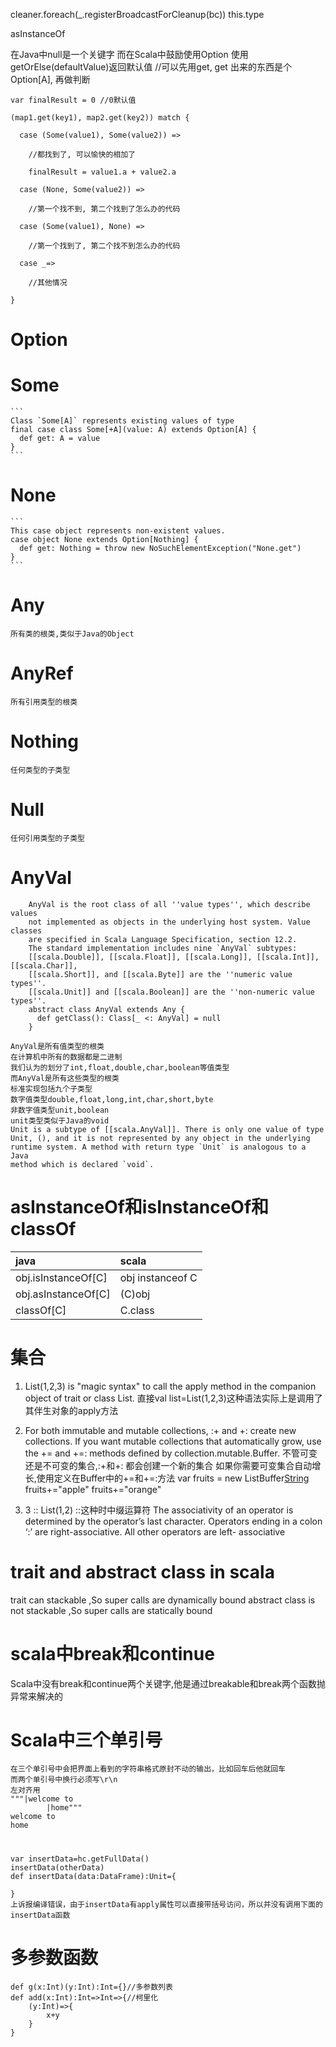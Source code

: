 cleaner.foreach(_.registerBroadcastForCleanup(bc))
this.type

asInstanceOf


在Java中null是一个关键字
而在Scala中鼓励使用Option
使用getOrElse(defaultValue)返回默认值
//可以先用get, get 出来的东西是个 Option[A], 再做判断
```
var finalResult = 0 //0默认值

(map1.get(key1), map2.get(key2)) match {

  case (Some(value1), Some(value2)) =>

    //都找到了, 可以愉快的相加了

    finalResult = value1.a + value2.a

  case (None, Some(value2)) =>

    //第一个找不到, 第二个找到了怎么办的代码

  case (Some(value1), None) =>

    //第一个找到了, 第二个找不到怎么办的代码

  case _=>

    //其他情况

}
```
# Option
# Some    
    ```
    Class `Some[A]` represents existing values of type
    final case class Some[+A](value: A) extends Option[A] {
      def get: A = value
    }
    ```
# None
    ```
    This case object represents non-existent values.
    case object None extends Option[Nothing] {
      def get: Nothing = throw new NoSuchElementException("None.get")
    }
    ```
# Any
    所有类的根类,类似于Java的Object
# AnyRef
    所有引用类型的根类
# Nothing
    任何类型的子类型
# Null
    任何引用类型的子类型
# AnyVal
```
    AnyVal is the root class of all ''value types'', which describe values
    not implemented as objects in the underlying host system. Value classes
    are specified in Scala Language Specification, section 12.2.
    The standard implementation includes nine `AnyVal` subtypes:
    [[scala.Double]], [[scala.Float]], [[scala.Long]], [[scala.Int]], [[scala.Char]],
    [[scala.Short]], and [[scala.Byte]] are the ''numeric value types''.
    [[scala.Unit]] and [[scala.Boolean]] are the ''non-numeric value types''.
    abstract class AnyVal extends Any {
      def getClass(): Class[_ <: AnyVal] = null
    }
```
    AnyVal是所有值类型的根类
    在计算机中所有的数据都是二进制
    我们认为的划分了int,float,double,char,boolean等值类型
    而AnyVal是所有这些类型的根类
    标准实现包括九个子类型
    数字值类型double,float,long,int,char,short,byte
    非数字值类型unit,boolean
    unit类型类似于Java的void
    Unit is a subtype of [[scala.AnyVal]]. There is only one value of type
    Unit, (), and it is not represented by any object in the underlying
    runtime system. A method with return type `Unit` is analogous to a Java
    method which is declared `void`.
# asInstanceOf和isInstanceOf和classOf
| java | scala |
| :---- | :--- |
| obj.isInstanceOf[C] | obj instanceof C |
| obj.asInstanceOf[C] | (C)obj |
| classOf[C] | C.class |

# 集合
1. List(1,2,3) is "magic syntax" to call the apply method in the companion object of 
trait or class List.
直接val list=List(1,2,3)这种语法实际上是调用了其伴生对象的apply方法
2. For both immutable and mutable collections, :+ and +: create new collections. 
If you want mutable collections that automatically grow, use the += and +=: methods 
defined by collection.mutable.Buffer.
不管可变还是不可变的集合,:+和+: 都会创建一个新的集合
如果你需要可变集合自动增长,使用定义在Buffer中的+=和+=:方法
var fruits = new ListBuffer[String]()
fruits+="apple"
fruits+="orange"

3. 3 :: List(1,2)
::这种时中缀运算符
The associativity of an operator is determined by the operator’s last character. 
Operators ending in a colon ‘:’ are right-associative. All other operators are left- associative
# trait and abstract class in scala
trait can stackable ,So super calls are dynamically bound
abstract class is not stackable ,So super calls are statically bound
# scala中break和continue
Scala中没有break和continue两个关键字,他是通过breakable和break两个函数抛异常来解决的
# Scala中三个单引号
    在三个单引号中会把界面上看到的字符串格式原封不动的输出，比如回车后他就回车
    而两个单引号中换行必须写\r\n
    左对齐用
    """|welcome to 
            |home"""
    welcome to 
    home
# 
    var insertData=hc.getFullData()
    insertData(otherData)
    def insertData(data:DataFrame):Unit={
        
    }
    上诉报编译错误，由于insertData有apply属性可以直接带括号访问，所以并没有调用下面的insertData函数
# 多参数函数
    def g(x:Int)(y:Int):Int={}//多参数列表
    def add(x:Int):Int=>Int=>{//柯里化
        (y:Int)=>{
            x+y
        }
    }